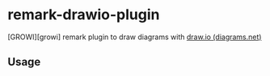 # remark-drawio-plugin

[GROWI][growi] remark plugin to draw diagrams with [draw.io (diagrams.net)](https://www.diagrams.net/)

Usage
------
